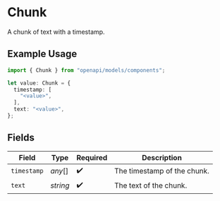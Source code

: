 # Chunk

A chunk of text with a timestamp.

## Example Usage

```typescript
import { Chunk } from "openapi/models/components";

let value: Chunk = {
  timestamp: [
    "<value>",
  ],
  text: "<value>",
};
```

## Fields

| Field                       | Type                        | Required                    | Description                 |
| --------------------------- | --------------------------- | --------------------------- | --------------------------- |
| `timestamp`                 | *any*[]                     | :heavy_check_mark:          | The timestamp of the chunk. |
| `text`                      | *string*                    | :heavy_check_mark:          | The text of the chunk.      |